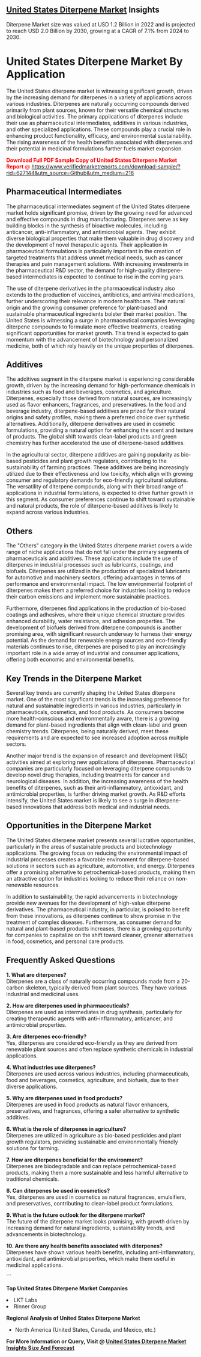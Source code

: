 <h2><a href="https://www.verifiedmarketreports.com/download-sample/?rid=627144&amp;utm_source=Github&amp;utm_medium=218" target="_blank">United States Diterpene Market</a> Insights</h2><p>Diterpene Market size was valued at USD 1.2 Billion in 2022 and is projected to reach USD 2.0 Billion by 2030, growing at a CAGR of 7.1% from 2024 to 2030.</p><p> <h1>United States Diterpene Market By Application</h1> <p>The United States diterpene market is witnessing significant growth, driven by the increasing demand for diterpenes in a variety of applications across various industries. Diterpenes are naturally occurring compounds derived primarily from plant sources, known for their versatile chemical structures and biological activities. The primary applications of diterpenes include their use as pharmaceutical intermediates, additives in various industries, and other specialized applications. These compounds play a crucial role in enhancing product functionality, efficacy, and environmental sustainability. The rising awareness of the health benefits associated with diterpenes and their potential in medicinal formulations further fuels market expansion.</p> <p><p><span class=""><span style="color: #ff0000;"><strong>Download Full PDF Sample Copy of United States Diterpene Market Report</strong> @ </span><a href="https://www.verifiedmarketreports.com/download-sample/?rid=627144&amp;utm_source=Github&amp;utm_medium=218" target="_blank">https://www.verifiedmarketreports.com/download-sample/?rid=627144&amp;utm_source=Github&amp;utm_medium=218</a></span></p></p> <h2>Pharmaceutical Intermediates</h2> <p>The pharmaceutical intermediates segment of the United States diterpene market holds significant promise, driven by the growing need for advanced and effective compounds in drug manufacturing. Diterpenes serve as key building blocks in the synthesis of bioactive molecules, including anticancer, anti-inflammatory, and antimicrobial agents. They exhibit diverse biological properties that make them valuable in drug discovery and the development of novel therapeutic agents. Their application in pharmaceutical formulations is particularly important in the creation of targeted treatments that address unmet medical needs, such as cancer therapies and pain management solutions. With increasing investments in the pharmaceutical R&D sector, the demand for high-quality diterpene-based intermediates is expected to continue to rise in the coming years.</p> <p>The use of diterpene derivatives in the pharmaceutical industry also extends to the production of vaccines, antibiotics, and antiviral medications, further underscoring their relevance in modern healthcare. Their natural origin and the growing consumer preference for plant-based and sustainable pharmaceutical ingredients bolster their market position. The United States is witnessing a surge in pharmaceutical companies leveraging diterpene compounds to formulate more effective treatments, creating significant opportunities for market growth. This trend is expected to gain momentum with the advancement of biotechnology and personalized medicine, both of which rely heavily on the unique properties of diterpenes.</p> <h2>Additives</h2> <p>The additives segment in the diterpene market is experiencing considerable growth, driven by the increasing demand for high-performance chemicals in industries such as food and beverages, cosmetics, and agriculture. Diterpenes, especially those derived from natural sources, are increasingly used as flavor enhancers, fragrances, and preservatives. In the food and beverage industry, diterpene-based additives are prized for their natural origins and safety profiles, making them a preferred choice over synthetic alternatives. Additionally, diterpene derivatives are used in cosmetic formulations, providing a natural option for enhancing the scent and texture of products. The global shift towards clean-label products and green chemistry has further accelerated the use of diterpene-based additives.</p> <p>In the agricultural sector, diterpene additives are gaining popularity as bio-based pesticides and plant growth regulators, contributing to the sustainability of farming practices. These additives are being increasingly utilized due to their effectiveness and low toxicity, which align with growing consumer and regulatory demands for eco-friendly agricultural solutions. The versatility of diterpene compounds, along with their broad range of applications in industrial formulations, is expected to drive further growth in this segment. As consumer preferences continue to shift toward sustainable and natural products, the role of diterpene-based additives is likely to expand across various industries.</p> <h2>Others</h2> <p>The "Others" category in the United States diterpene market covers a wide range of niche applications that do not fall under the primary segments of pharmaceuticals and additives. These applications include the use of diterpenes in industrial processes such as lubricants, coatings, and biofuels. Diterpenes are utilized in the production of specialized lubricants for automotive and machinery sectors, offering advantages in terms of performance and environmental impact. The low environmental footprint of diterpenes makes them a preferred choice for industries looking to reduce their carbon emissions and implement more sustainable practices.</p> <p>Furthermore, diterpenes find applications in the production of bio-based coatings and adhesives, where their unique chemical structure provides enhanced durability, water resistance, and adhesion properties. The development of biofuels derived from diterpene compounds is another promising area, with significant research underway to harness their energy potential. As the demand for renewable energy sources and eco-friendly materials continues to rise, diterpenes are poised to play an increasingly important role in a wide array of industrial and consumer applications, offering both economic and environmental benefits.</p> <h2>Key Trends in the Diterpene Market</h2> <p>Several key trends are currently shaping the United States diterpene market. One of the most significant trends is the increasing preference for natural and sustainable ingredients in various industries, particularly in pharmaceuticals, cosmetics, and food products. As consumers become more health-conscious and environmentally aware, there is a growing demand for plant-based ingredients that align with clean-label and green chemistry trends. Diterpenes, being naturally derived, meet these requirements and are expected to see increased adoption across multiple sectors.</p> <p>Another major trend is the expansion of research and development (R&D) activities aimed at exploring new applications of diterpenes. Pharmaceutical companies are particularly focused on leveraging diterpene compounds to develop novel drug therapies, including treatments for cancer and neurological diseases. In addition, the increasing awareness of the health benefits of diterpenes, such as their anti-inflammatory, antioxidant, and antimicrobial properties, is further driving market growth. As R&D efforts intensify, the United States market is likely to see a surge in diterpene-based innovations that address both medical and industrial needs.</p> <h2>Opportunities in the Diterpene Market</h2> <p>The United States diterpene market presents several lucrative opportunities, particularly in the areas of sustainable products and biotechnology applications. The growing focus on reducing the environmental impact of industrial processes creates a favorable environment for diterpene-based solutions in sectors such as agriculture, automotive, and energy. Diterpenes offer a promising alternative to petrochemical-based products, making them an attractive option for industries looking to reduce their reliance on non-renewable resources.</p> <p>In addition to sustainability, the rapid advancements in biotechnology provide new avenues for the development of high-value diterpene derivatives. The pharmaceutical industry, in particular, is poised to benefit from these innovations, as diterpenes continue to show promise in the treatment of complex diseases. Furthermore, as consumer demand for natural and plant-based products increases, there is a growing opportunity for companies to capitalize on the shift toward cleaner, greener alternatives in food, cosmetics, and personal care products.</p> <h2>Frequently Asked Questions</h2> <p><b>1. What are diterpenes?</b><br> Diterpenes are a class of naturally occurring compounds made from a 20-carbon skeleton, typically derived from plant sources. They have various industrial and medicinal uses.</p> <p><b>2. How are diterpenes used in pharmaceuticals?</b><br> Diterpenes are used as intermediates in drug synthesis, particularly for creating therapeutic agents with anti-inflammatory, anticancer, and antimicrobial properties.</p> <p><b>3. Are diterpenes eco-friendly?</b><br> Yes, diterpenes are considered eco-friendly as they are derived from renewable plant sources and often replace synthetic chemicals in industrial applications.</p> <p><b>4. What industries use diterpenes?</b><br> Diterpenes are used across various industries, including pharmaceuticals, food and beverages, cosmetics, agriculture, and biofuels, due to their diverse applications.</p> <p><b>5. Why are diterpenes used in food products?</b><br> Diterpenes are used in food products as natural flavor enhancers, preservatives, and fragrances, offering a safer alternative to synthetic additives.</p> <p><b>6. What is the role of diterpenes in agriculture?</b><br> Diterpenes are utilized in agriculture as bio-based pesticides and plant growth regulators, providing sustainable and environmentally friendly solutions for farming.</p> <p><b>7. How are diterpenes beneficial for the environment?</b><br> Diterpenes are biodegradable and can replace petrochemical-based products, making them a more sustainable and less harmful alternative to traditional chemicals.</p> <p><b>8. Can diterpenes be used in cosmetics?</b><br> Yes, diterpenes are used in cosmetics as natural fragrances, emulsifiers, and preservatives, contributing to clean-label product formulations.</p> <p><b>9. What is the future outlook for the diterpene market?</b><br> The future of the diterpene market looks promising, with growth driven by increasing demand for natural ingredients, sustainability trends, and advancements in biotechnology.</p> <p><b>10. Are there any health benefits associated with diterpenes?</b><br> Diterpenes have shown various health benefits, including anti-inflammatory, antioxidant, and antimicrobial properties, which make them useful in medicinal applications.</p> ```</p><p><strong>Top United States Diterpene Market Companies</strong></p><div data-test-id=""><p><li>LKT Labs</li><li> Rinner Group</li></p><div><strong>Regional Analysis of&nbsp;United States Diterpene Market</strong></div><ul><li dir="ltr"><p dir="ltr">North America&nbsp;(United States, Canada, and Mexico, etc.)</p></li></ul><p><strong>For More Information or Query, Visit @&nbsp;</strong><strong><a href="https://www.verifiedmarketreports.com/product/diterpene-market/?utm_source=Github&amp;utm_medium=218" target="_blank">United States Diterpene Market Insights Size And Forecast</a></strong></p></div>
